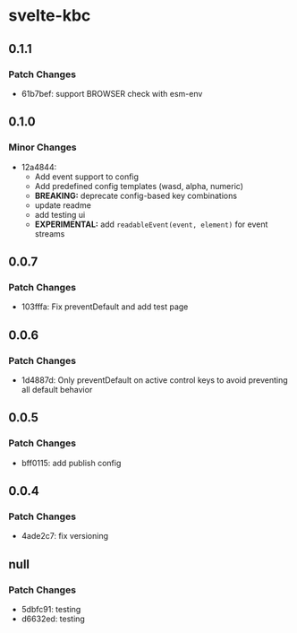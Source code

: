 # svelte-kbc

## 0.1.1

### Patch Changes

- 61b7bef: support BROWSER check with esm-env

## 0.1.0

### Minor Changes

- 12a4844:
  - Add event support to config
  - Add predefined config templates (wasd, alpha, numeric)
  - **BREAKING:** deprecate config-based key combinations
  - update readme
  - add testing ui
  - **EXPERIMENTAL:** add `readableEvent(event, element)` for event streams

## 0.0.7

### Patch Changes

- 103fffa: Fix preventDefault and add test page

## 0.0.6

### Patch Changes

- 1d4887d: Only preventDefault on active control keys to avoid preventing all default behavior

## 0.0.5

### Patch Changes

- bff0115: add publish config

## 0.0.4

### Patch Changes

- 4ade2c7: fix versioning

## null

### Patch Changes

- 5dbfc91: testing
- d6632ed: testing
